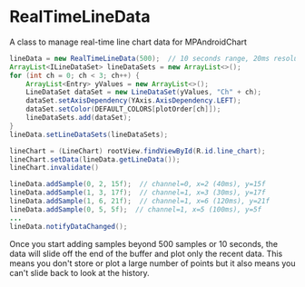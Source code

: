 # RealTimeLineData
A class to manage real-time line chart data for MPAndroidChart

```java
lineData = new RealTimeLineData(500);  // 10 seconds range, 20ms resolution gives 500 samples (10 seconds / 0.02 seconds)
ArrayList<ILineDataSet> lineDataSets = new ArrayList<>();
for (int ch = 0; ch < 3; ch++) {
    ArrayList<Entry> yValues = new ArrayList<>();
    LineDataSet dataSet = new LineDataSet(yValues, "Ch" + ch);
    dataSet.setAxisDependency(YAxis.AxisDependency.LEFT);
    dataSet.setColor(DEFAULT_COLORS[plotOrder[ch]]);
    lineDataSets.add(dataSet);
}
lineData.setLineDataSets(lineDataSets);

lineChart = (LineChart) rootView.findViewById(R.id.line_chart);
lineChart.setData(lineData.getLineData());
lineChart.invalidate()

lineData.addSample(0, 2, 15f);  // channel=0, x=2 (40ms), y=15f
lineData.addSample(1, 3, 17f);  // channel=1, x=3 (30ms), y=17f
lineData.addSample(1, 6, 21f);  // channel=1, x=6 (120ms), y=21f
lineData.addSample(0, 5, 5f);  // channel=1, x=5 (100ms), y=5f
...
lineData.notifyDataChanged();
```
Once you start adding samples beyond 500 samples or 10 seconds, the data will slide off the end of the buffer and plot only the recent data. This means you don't store or plot a large number of points but it also means you can't slide back to look at the history.
